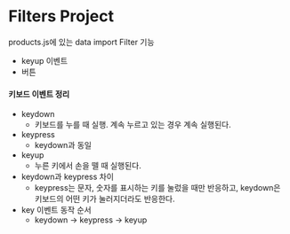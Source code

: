 # Filters Project
products.js에 있는 data import
Filter 기능
  - keyup 이벤트
  - 버튼

#### 키보드 이벤트 정리
  - keydown
    - 키보드를 누를 때 실행. 계속 누르고 있는 경우 계속 실행된다.
  - keypress
    - keydown과 동일
  - keyup
    - 누른 키에서 손을 뗄 때 실행된다.
  - keydown과 keypress 차이
    -  keypress는 문자, 숫자를 표시하는 키를 눌렀을 때만 반응하고, keydown은 키보드의 어떤 키가 눌러지더라도 반응한다.
  - key 이벤트 동작 순서
    - keydown -> keypress -> keyup
  
